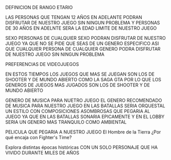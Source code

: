 DEFINICION DE RANGO ETARIO

LAS PERSONAS QUE TENGAN 12 AÑOS EN ADELANTE PODRAN DISFRUTAR DE NUESTRO JUEGO SIN NINGUN PROBLEMA 
Y PERSONAS DE 30 AÑOS EN ADELNTE SERA LA EDAD LIMITE DE NUESTRO JUEGO 

SEXO
PERSONAS DE CUALQUIER SEXO PODRAN DISFRUTAR DE NUESTRO JUEGO YA QUE NO SE PIDE QUE SEAS DE UN GENERO ESPECIFICO
ASI QUE CUALQUIER PERSONA DE CUALQUIER GENERO PODRA DISFRUTAR DE NUESTRO JUEGO SIN NINGUN PROBLEMA 


PREFERENCIAS DE VIDEOJUEGOS 

EN ESTOS TIEMPOS LOS JUEGOS QUE MAS SE JUEGAN SON LOS DE SHOOTER Y DE MUNDO ABIERTO COMO LA SAGA GTA 
POR LO QUE LOS GENEROS DE JUEGOS MAS JUGADOS SON LOS DE SHOOTER Y DE MUNDO ABIERTO

GENERO DE MUSICA PARA NUETRO JUEGO
EL GENERO RECOMENDADO DE MUSICA PARA NUESTRO JUEGO EN LAS BATALLAS SERIA ORQUESTAL
UN ESTILO CON COMPOSICIONES ASOMBROSAS QUE PEGARIA AL JUEGO YA QUE EN LAS BATALLAS SONARIA EPICAMENTE
 Y EN EL LOBBY SERIA UN GENERO MAS TRANQUILO COMO AMBIENTAL

  PELICULA QUE PEGARIA A NUESTRO JUEGO 
  El Hombre de la Tierra
  ¿Por qué encaja con Fighter's Time?
  
  Explora distintas épocas históricas
  CON UN SOLO PERSONAJE QUE HA VIVIDO DURANTE MILES DE AÑOS 
  
 
